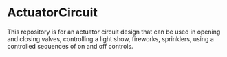 # ActuatorCircuit
This repository is for an actuator circuit design that can be used in opening and closing valves, controlling a light show, fireworks, sprinklers, using a controlled sequences of on and off controls. 

